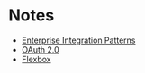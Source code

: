 # Notes
- [Enterprise Integration Patterns](enterprise-integration-patterns/README.md)
- [OAuth 2.0](oauth2/README.md)
- [Flexbox](flexbox/README.md)
